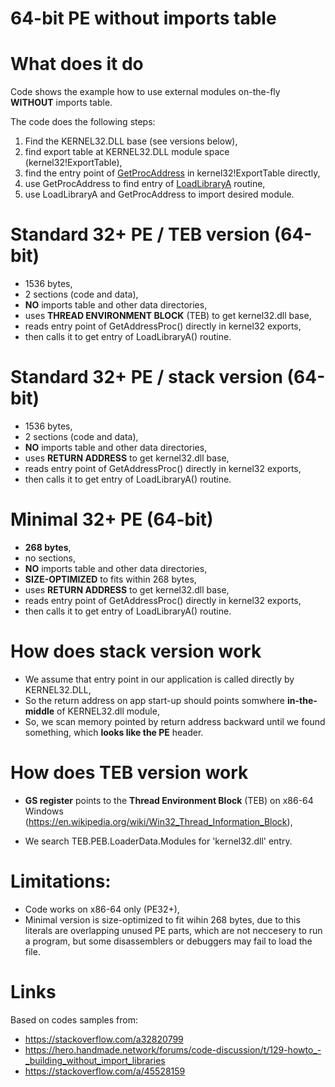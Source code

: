 # 64-bit PE without imports table

# What does it do
Code shows the example how to use external modules on-the-fly **WITHOUT** imports table.

The code does the following steps:
1. Find the KERNEL32.DLL base (see versions below),
2. find export table at KERNEL32.DLL module space (kernel32!ExportTable),
3. find the entry point of [GetProcAddress](https://docs.microsoft.com/en-us/windows/win32/api/libloaderapi/nf-libloaderapi-getprocaddress) in kernel32!ExportTable directly,
4. use GetProcAddress to find entry of [LoadLibraryA](https://docs.microsoft.com/en-us/windows/win32/api/libloaderapi/nf-libloaderapi-loadlibrarya) routine,
5. use LoadLibraryA and GetProcAddress to import desired module.

# Standard 32+ PE / TEB version (64-bit)
  - 1536 bytes,
  - 2 sections (code and data),
  - **NO** imports table and other data directories,
  - uses **THREAD ENVIRONMENT BLOCK** (TEB) to get kernel32.dll base,
  - reads entry point of GetAddressProc() directly in kernel32 exports,
  - then calls it to get entry of LoadLibraryA() routine.

# Standard 32+ PE / stack version (64-bit)
  - 1536 bytes,
  - 2 sections (code and data),
  - **NO** imports table and other data directories,
  - uses **RETURN ADDRESS** to get kernel32.dll base,
  - reads entry point of GetAddressProc() directly in kernel32 exports,
  - then calls it to get entry of LoadLibraryA() routine.

# Minimal 32+ PE (64-bit)
  - **268 bytes**,
  - no sections,
  - **NO** imports table and other data directories,
  - **SIZE-OPTIMIZED** to fits within 268 bytes,
  - uses **RETURN ADDRESS** to get kernel32.dll base,
  - reads entry point of GetAddressProc() directly in kernel32 exports,
  - then calls it to get entry of LoadLibraryA() routine.

# How does stack version work
- We assume that entry point in our application is called directly by KERNEL32.DLL,
- So the return address on app start-up should points somwhere **in-the-middle** of KERNEL32.dll module,
- So, we scan memory pointed by return address backward until we found something, which **looks like the PE** header.

# How does TEB version work
  - **GS register** points to the **Thread Environment Block** (TEB) on x86-64 Windows
    (https://en.wikipedia.org/wiki/Win32_Thread_Information_Block),

  - We search TEB.PEB.LoaderData.Modules for 'kernel32.dll' entry.

# Limitations:
- Code works on x86-64 only (PE32+),
- Minimal version is size-optimized to fit wihin 268 bytes, due to this literals are overlapping unused PE parts, which are not
  neccesery to run a program, but some disassemblers or debuggers may fail to load the file.

# Links
Based on codes samples from:
- https://stackoverflow.com/a32820799
- https://hero.handmade.network/forums/code-discussion/t/129-howto_-_building_without_import_libraries
- https://stackoverflow.com/a/45528159
